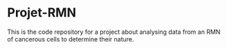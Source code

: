 # Projet-RMN
This is the code repository for a project about analysing data from an RMN of cancerous cells to determine their nature.
